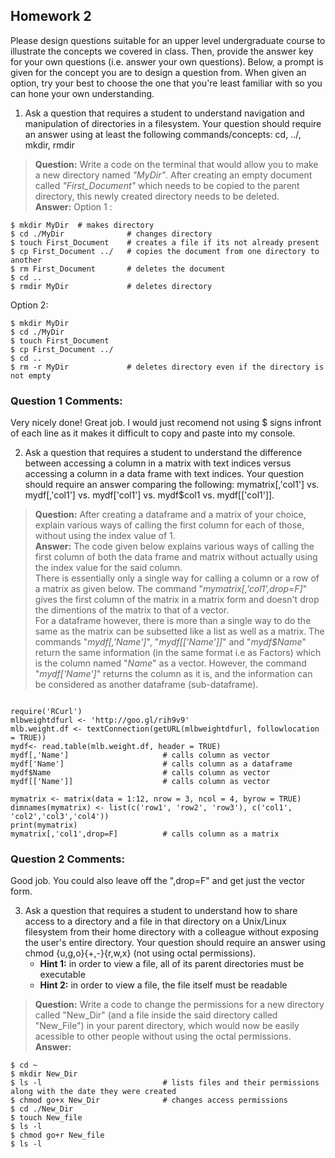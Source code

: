 ## Homework 2  
Please design questions suitable for an upper level undergraduate course to illustrate the concepts we covered in class.
Then, provide the answer key for your own questions (i.e. answer your own questions). Below, a prompt is given for the 
concept you are to design a question from. When given an option, try your best to choose the one that you're least familiar 
with so you can hone your own understanding.
1. Ask a question that requires a student to understand navigation and manipulation of directories in a filesystem. Your 
question should require an answer using at least the following commands/concepts: cd, ../, mkdir, rmdir  
>**Question:**  Write a code on the terminal that would allow you to make a new directory named *"MyDir"*. After creating an
 empty document called *"First_Document"* which needs to be copied to the parent directory, this newly created directory 
 needs to be deleted.  
**Answer:** 
Option 1 :
<pre><code>$ mkdir MyDir  # makes directory
$ cd ./MyDir              # changes directory
$ touch First_Document    # creates a file if its not already present
$ cp First_Document ../   # copies the document from one directory to another
$ rm First_Document       # deletes the document
$ cd ..
$ rmdir MyDir             # deletes directory
</code></pre>  
Option 2:
<pre><code>$ mkdir MyDir
$ cd ./MyDir
$ touch First_Document
$ cp First_Document ../
$ cd ..
$ rm -r MyDir             # deletes directory even if the directory is not empty
</code></pre> 

### Question 1 Comments:
Very nicely done! Great job. I would just recomend not using $ signs infront of each line as it makes it difficult to copy and paste into my console.

2. Ask a question that requires a student to understand the difference between accessing a column in a matrix with text 
indices versus accessing a column in a data frame with text indices. Your question should require an answer comparing the 
following: mymatrix[,'col1'] vs. mydf[,'col1'] vs. mydf['col1'] vs. mydf$col1 vs. mydf[['col1']].  
>**Question:**  After creating a dataframe and a matrix of your choice, explain various ways of calling the first column for 
each of those, without using the index value of 1.  
**Answer:** The code given below explains various ways of calling the first column of both the data frame and matrix without 
actually using the index value for the said column.  
There is essentially only a single way for calling a column or a row of a matrix as given below. The command "_mymatrix[,'col1',drop=F]_" gives the first column of the matrix in a matrix form and doesn't drop the dimentions of the matrix 
to that of a vector.  
For a dataframe however, there is more than a single way to do the same as the matrix can be subsetted like a list as well as a 
matrix. The commands "_mydf[,'Name']_", "_mydf[['Name']]_" and "_mydf$Name_" return the same information (in the same format i.e as Factors)  which is the column named "_Name_" as a vector. However, the command "_mydf['Name']_" returns the column as it is, and the information can be considered as another dataframe (sub-dataframe).
<pre><code>
require('RCurl')
mlbweightdfurl <- 'http://goo.gl/rih9v9'
mlb.weight.df <- textConnection(getURL(mlbweightdfurl, followlocation  = TRUE))
mydf<- read.table(mlb.weight.df, header = TRUE)
mydf[,'Name']                     # calls column as vector
mydf['Name']                      # calls column as a dataframe
mydf$Name                         # calls column as vector
mydf[['Name']]                    # calls column as vector

mymatrix <- matrix(data = 1:12, nrow = 3, ncol = 4, byrow = TRUE)
dimnames(mymatrix) <- list(c('row1', 'row2', 'row3'), c('col1', 'col2','col3','col4'))
print(mymatrix)
mymatrix[,'col1',drop=F]          # calls column as a matrix
</code></pre> 

### Question 2 Comments:

Good job. You could also leave off the ",drop=F" and get just the vector form.

3. Ask a question that requires a student to understand how to share access to a directory and a file in that directory 
on a Unix/Linux filesystem from their home directory with a colleague without exposing the user's entire directory. Your 
question should require an answer using chmod {u,g,o}{+,-}{r,w,x} (not using octal permissions).
   * **Hint 1:** in order to view a file, all of its parent directories must be executable
   * **Hint 2:** in order to view a file, the file itself must be readable  
>**Question:**  Write a code to change the permissions for a new directory called "New_Dir" (and a file inside the said directory 
called "New_File") in your parent directory, which would now be easily acessible to other people without using the octal permissions.  
**Answer:**  
<pre><code>$ cd ~
$ mkdir New_Dir
$ ls -l                           # lists files and their permissions along with the date they were created
$ chmod go+x New_Dir              # changes access permissions
$ cd ./New_Dir
$ touch New_file
$ ls -l
$ chmod go+r New_file
$ ls -l
</code></pre>

